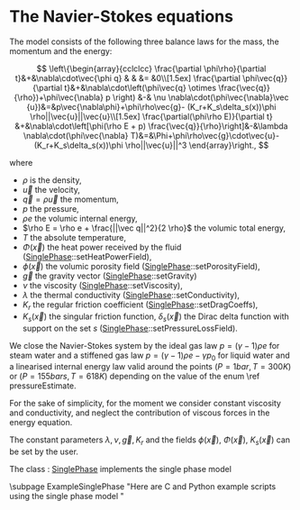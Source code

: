 The Navier-Stokes equations
===========================
The model consists of the following three balance laws for the mass, the momentum and the energy:
 
$$
\left\{\begin{array}{cclclcc}
\frac{\partial \phi\rho}{\partial t}&+&\nabla\cdot\vec{\phi q} & & &= &0\\[1.5ex]
\frac{\partial \phi\vec{q}}{\partial t}&+&\nabla\cdot\left(\phi\vec{q} \otimes \frac{\vec{q}}{\rho})+\phi\vec{\nabla} p \right) &-& \nu \nabla\cdot(\phi\vec{\nabla}\vec {u})&=&p\vec{\nabla\phi}+\phi\rho\vec{g}- (K_r+K_s\delta_s(x))\phi \rho||\vec{u}||\vec{u}\\[1.5ex]
\frac{\partial(\phi\rho E)}{\partial t} &+&\nabla\cdot\left[\phi(\rho E + p) \frac{\vec{q}}{\rho}\right]&-&\lambda \nabla\cdot(\phi\vec{\nabla} T)&=&\Phi+\phi\rho\vec{g}\cdot\vec{u}-(K_r+K_s\delta_s(x))\phi \rho||\vec{u}||^3
\end{array}\right.,
$$

where 
- $\rho$ is the density,
- $\vec u$ the velocity,
- $\vec q = \rho \vec u$ the momentum,
- $p$ the pressure,
- $\rho e$ the volumic internal energy,
- $\rho E = \rho e + \frac{||\vec q||^2}{2 \rho}$ the volumic total energy,
- $T$ the absolute temperature,
- $\Phi(\vec x)$ the heat power received by the fluid  ([SinglePhase](../../Models/inc/SinglePhase.hxx)::setHeatPowerField),
- $\phi(\vec x)$ the volumic porosity field ([SinglePhase](../../Models/inc/SinglePhase.hxx)::setPorosityField),
- $\vec g$ the gravity vector ([SinglePhase](../../Models/inc/SinglePhase.hxx)::setGravity)
- $\nu$ the viscosity ([SinglePhase](../../Models/inc/SinglePhase.hxx)::setViscosity),
- $\lambda$ the thermal conductivity ([SinglePhase](../../Models/inc/SinglePhase.hxx)::setConductivity),
- $K_r$ the regular friction coefficient ([SinglePhase](../../Models/inc/SinglePhase.hxx)::setDragCoeffs),
- $K_s(\vec x)$ the singular friction function, $\delta_s(\vec x)$ the Dirac delta function with support on the set $s$ ([SinglePhase](../../Models/inc/SinglePhase.hxx)::setPressureLossField).

We close the Navier-Stokes system by the ideal gas law $p = (\gamma -1) \rho e$ for steam water and a stiffened gas law $p = (\gamma -1) \rho e -\gamma p_0$ for liquid water and a linearised internal energy law valid around the points $(P=1 bar, T=300K)$ or $(P=155 bars, T=618K)$ depending on the value of the enum \ref pressureEstimate.

For the sake of simplicity, for the moment we consider constant viscosity and conductivity, and neglect the contribution of viscous forces in the energy equation.

The constant parameters $\lambda, \nu,\vec g, K_r$ and the fields $\phi(\vec x),\: \Phi(\vec x),\: K_s(\vec x)$ can be set by the user.


The class : [SinglePhase](../../Models/inc/SinglePhase.hxx) implements the single phase model  

\subpage ExampleSinglePhase "Here are C and Python example scripts using the single phase model "

